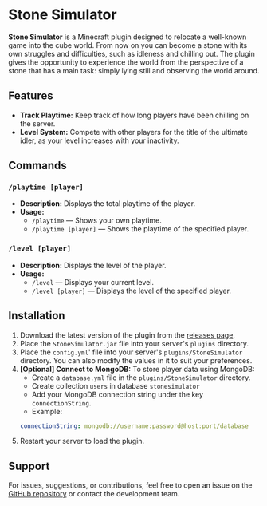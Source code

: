 # Stone Simulator

**Stone Simulator** is a Minecraft plugin designed to relocate a well-known game 
into the cube world. From now on you can become a stone with its own struggles 
and difficulties, such as idleness and chilling out. The plugin gives the 
opportunity to experience the world from the perspective of a stone that has 
a main task: simply lying still and observing the world around.


## Features

- **Track Playtime:** Keep track of how long players have been chilling on the server.
- **Level System:** Compete with other players for the title of the ultimate 
  idler, as your level increases with your inactivity.


## Commands

### `/playtime [player]`
- **Description:** Displays the total playtime of the player.
- **Usage:**
    - `/playtime` — Shows your own playtime.
    - `/playtime [player]` — Shows the playtime of the specified player.

### `/level [player]`
- **Description:** Displays the level of the player.
- **Usage:**
    - `/level` — Displays your current level.
    - `/level [player]` — Displays the level of the specified player.


## Installation

1. Download the latest version of the plugin from the [releases page](https://github.com/Telir/StoneSimulator/releases).
2. Place the `StoneSimulator.jar` file into your server's `plugins` directory.
3. Place the `config.yml`' file into your server's `plugins/StoneSimulator` directory.
  You can also modify the values in it to suit your preferences.
4. **[Optional] Connect to MongoDB:** To store player data using MongoDB:
   - Create a `database.yml` file in the `plugins/StoneSimulator` directory.
   - Create collection `users` in database `stonesimulator`
   - Add your MongoDB connection string under the key `connectionString`.
   - Example:
    ```yaml
    connectionString: mongodb://username:password@host:port/database
    ```
5. Restart your server to load the plugin.


## Support

For issues, suggestions, or contributions, feel free to open an issue on the [GitHub repository](https://github.com/Telir/StoneSimulator) or contact the development team.
